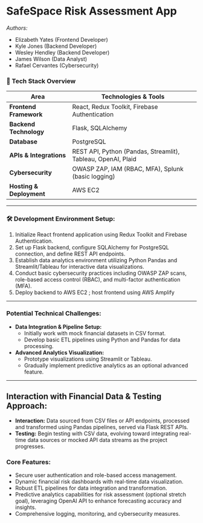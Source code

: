 # SafeSpace Risk Assessment App
*Authors:*
- Elizabeth Yates (Frontend Developer)
- Kyle Jones (Backend Developer)
- Wesley Hendley (Backend Developer)
- James Wilson (Data Analyst)
- Rafael Cervantes (Cybersecurity)

### 🚀 Tech Stack Overview

| **Area** | **Technologies & Tools** |
| --- | --- |
| **Frontend Framework** | React, Redux Toolkit, Firebase Authentication |
| **Backend Technology** | Flask, SQLAlchemy |
| **Database** | PostgreSQL |
| **APIs & Integrations** | REST API, Python (Pandas, Streamlit), Tableau, OpenAI, Plaid |
| **Cybersecurity** | OWASP ZAP, IAM (RBAC, MFA), Splunk (basic logging) |
| **Hosting & Deployment** | AWS EC2 |

---

### 🛠️ Development Environment Setup:

1. Initialize React frontend application using Redux Toolkit and Firebase Authentication.
2. Set up Flask backend, configure SQLAlchemy for PostgreSQL connection, and define REST API endpoints.
3. Establish data analytics environment utilizing Python Pandas and Streamlit/Tableau for interactive data visualizations.
4. Conduct basic cybersecurity practices including OWASP ZAP scans, role-based access control (RBAC), and multi-factor authentication (MFA).
5. Deploy backend to AWS EC2 ; host frontend using AWS Amplify

---

### Potential Technical Challenges:

- **Data Integration & Pipeline Setup:**
    - Initially work with mock financial datasets in CSV format.
    - Develop basic ETL pipelines using Python and Pandas for data processing.
- **Advanced Analytics Visualization:**
    - Prototype visualizations using Streamlit or Tableau.
    - Gradually implement predictive analytics as an optional advanced feature.

---

## Interaction with Financial Data & Testing Approach:

- **Interaction:** Data sourced from CSV files or API endpoints, processed and transformed using Pandas pipelines, served via Flask REST APIs.
- **Testing:** Begin testing with CSV data, evolving toward integrating real-time data sources or mocked API data streams as the project progresses.

### Core Features:

- Secure user authentication and role-based access management.
- Dynamic financial risk dashboards with real-time data visualization.
- Robust ETL pipelines for data integration and transformation.
- Predictive analytics capabilities for risk assessment (optional stretch goal), leveraging OpenAI API to enhance forecasting accuracy and insights.
- Comprehensive logging, monitoring, and cybersecurity measures.